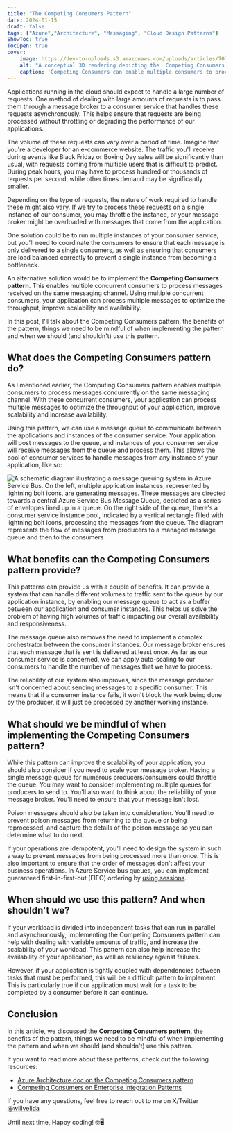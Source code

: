 ```yaml
---
title: "The Competing Consumers Pattern"
date: 2024-01-15
draft: false
tags: ["Azure","Architecture", "Messaging", "Cloud Design Patterns"]
ShowToc: true
TocOpen: true
cover:
    image: https://dev-to-uploads.s3.amazonaws.com/uploads/articles/70lpttvdgbod5rl2k18m.png
    alt: "A conceptual 3D rendering depicting the 'Competing Consumers' model in message processing. Multiple futuristic robotic arms, representing consumers, extend towards a central, glowing digital messaging channel. This channel is overflowing with luminous data messages, illustrating a high volume of information. The robotic arms are engaged in grabbing and processing these messages, symbolizing the concepts of optimizing throughput, enhancing scalability, and distributing workload. The scene is set against a sleek, high-tech backdrop, emphasizing advanced technology and digital processing."
    caption: 'Competing Consumers can enable multiple consumers to process messages received on the same message broker. Multiple messages can be processed concurrently to optimize the throughput and scalability of our application.'
---
```


Applications running in the cloud should expect to handle a large number of requests. One method of dealing with large amounts of requests is to pass them through a message broker to a consumer service that handles these requests asynchronously. This helps ensure that requests are being processed without throttling or degrading the performance of our applications.

The volume of these requests can vary over a period of time. Imagine that you're a developer for an e-commerce website. The traffic you'll receive during events like Black Friday or Boxing Day sales will be significantly than usual, with requests coming from multiple users that is difficult to predict. During peak hours, you may have to process hundred or thousands of requests per second, while other times demand may be significantly smaller.

Depending on the type of requests, the nature of work required to handle these might also vary. If we try to process these requests on a single instance of our consumer, you may throttle the instance, or your message broker might be overloaded with messages that come from the application.

One solution could be to run multiple instances of your consumer service, but you'll need to coordinate the consumers to ensure that each message is only delivered to a single consumers, as well as ensuring that consumers are load balanced correctly to prevent a single instance from becoming a bottleneck.

An alternative solution would be to implement the **Competing Consumers pattern**. This enables multiple concurrent consumers to process messages received on the same messaging channel. Using multiple concurrent consumers, your application can process multiple messages to optimize the throughput, improve scalability and availability.

In this post, I'll talk about the Competing Consumers pattern, the benefits of the pattern, things we need to be mindful of when implementing the pattern and when we should (and shouldn't) use this pattern.

## What does the Competing Consumers pattern do?

As I mentioned earlier, the Computing Consumers pattern enables multiple consumers to process messages concurrently on the same messaging channel. With these concurrent consumers, your application can process multiple messages to optimize the throughput of your application, improve scalability and increase availability.

Using this pattern, we can use a message queue to communicate between the applications and instances of the consumer service. Your application will post messages to the queue, and instances of your consumer service will receive messages from the queue and process them. This allows the pool of consumer services to handle messages from any instance of your application, like so:

![A schematic diagram illustrating a message queuing system in Azure Service Bus. On the left, multiple application instances, represented by lightning bolt icons, are generating messages. These messages are directed towards a central Azure Service Bus Message Queue, depicted as a series of envelopes lined up in a queue. On the right side of the queue, there's a consumer service instance pool, indicated by a vertical rectangle filled with lightning bolt icons, processing the messages from the queue. The diagram represents the flow of messages from producers to a managed message queue and then to the consumers](https://dev-to-uploads.s3.amazonaws.com/uploads/articles/lsd0rmp2qsk2g2wphakd.png)

## What benefits can the Competing Consumers pattern provide?

This patterns can provide us with a couple of benefits. It can provide a system that can handle different volumes to traffic sent to the queue by our application instance, by enabling our message queue to act as a buffer between our application and consumer instances. This helps us solve the problem of having high volumes of traffic impacting our overall availability and responsiveness.

The message queue also removes the need to implement a complex orchestrator between the consumer instances. Our message broker ensures that each message that is sent is delivered at least once. As far as our consumer service is concerned, we can apply auto-scaling to our consumers to handle the number of messages that we have to process.

The reliability of our system also improves, since the message producer isn't concerned about sending messages to a specific consumer. This means that if a consumer instance fails, it won't block the work being done by the producer, it will just be processed by another working instance.

## What should we be mindful of when implementing the Competing Consumers pattern?

While this pattern can improve the scalability of your application, you should also consider if you need to scale your message broker. Having a single message queue for numerous producers/consumers could throttle the queue. You may want to consider implementing multiple queues for producers to send to. You'll also want to think about the reliability of your message broker. You'll need to ensure that your message isn't lost.

Poison messages should also be taken into consideration. You'll need to prevent poison messages from returning to the queue or being reprocessed, and capture the details of the poison message so you can determine what to do next.

If your operations are idempotent, you'll need to design the system in such a way to prevent messages from being processed more than once. This is also important to ensure that the order of messages don't affect your business operations. In Azure Service bus queues, you can implement guaranteed first-in-first-out (FIFO) ordering by [using sessions](https://learn.microsoft.com/en-us/azure/service-bus-messaging/message-sessions).

## When should we use this pattern? And when shouldn't we?

If your workload is divided into independent tasks that can run in parallel and asynchronously, implementing the Competing Consumers pattern can help with dealing with variable amounts of traffic, and increase the scalability of your workload. This pattern can also help increase the availability of your application, as well as resiliency against failures.

However, if your application is tightly coupled with dependencies between tasks that must be performed, this will be a difficult pattern to implement. This is particularly true if our application must wait for a task to be completed by a consumer before it can continue.

## Conclusion

In this article, we discussed the **Competing Consumers pattern**, the benefits of the pattern, things we need to be mindful of when implementing the pattern and when we should (and shouldn't) use this pattern.

If you want to read more about these patterns, check out the following resources:

- [Azure Architecture doc on the Competing Consumers pattern](https://learn.microsoft.com/en-us/azure/architecture/patterns/competing-consumers)
- [Competing Consumers on Enterprise Integration Patterns](https://www.enterpriseintegrationpatterns.com/patterns/messaging/CompetingConsumers.html)

If you have any questions, feel free to reach out to me on X/Twitter [@willvelida](https://twitter.com/willvelida)

Until next time, Happy coding! 🤓🖥️